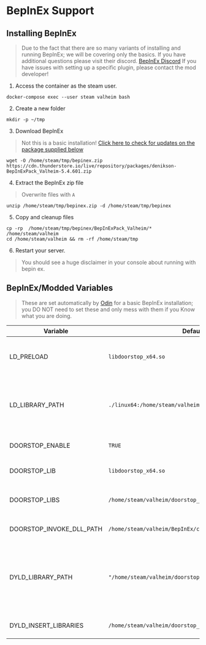 # BepInEx Support

## Installing BepInEx

> Due to the fact that there are so many variants of installing and running BepInEx; we will be covering only the basics.
> If you have additional questions please visit their discord. [BepInEx Discord](https://discord.gg/aZszQ9YB)
> If you have issues with setting up a specific plugin, please contact the mod developer!

1. Access the container as the steam user.

  ```shell
  docker-compose exec --user steam valheim bash
  ```

2. Create a new folder

  ```shell
  mkdir -p ~/tmp
  ```

3. Download BepInEx

  > Not this is a basic installation! [Click here to check for updates on the package supplied below](https://valheim.thunderstore.io/package/denikson/BepInExPack_Valheim/)

  ```shell
  wget -O /home/steam/tmp/bepinex.zip https://cdn.thunderstore.io/live/repository/packages/denikson-BepInExPack_Valheim-5.4.601.zip
  ```

4. Extract the BepInEx zip file

  > Overwrite files with `A`

  ```shell
  unzip /home/steam/tmp/bepinex.zip -d /home/steam/tmp/bepinex
  
  ```

5. Copy and cleanup files

  ```shell
  cp -rp  /home/steam/tmp/bepinex/BepInExPack_Valheim/* /home/steam/valheim
  cd /home/steam/valheim && rm -rf /home/steam/tmp
  ```

6. Restart your server.

> You should see a huge disclaimer in your console about running with bepin ex. 

## BepInEx/Modded Variables

> These are set automatically by [Odin] for a basic BepInEx installation;
> you DO NOT need to set these and only mess with them if you Know what you are doing.

| Variable                 | Default                                                  | Required | Description |
|--------------------------|----------------------------------------------------------|----------|-------------|
| LD_PRELOAD               | `libdoorstop_x64.so`                                     | TRUE     | Sets which library to preload on Valheim start. |
| LD_LIBRARY_PATH          | `./linux64:/home/steam/valheim/doorstop_libs`            | TRUE     | Sets which library paths it should look in for preload libs. | 
| DOORSTOP_ENABLE          | `TRUE`                                                   | TRUE     | Enables Doorstop or not. |
| DOORSTOP_LIB             | `libdoorstop_x64.so`                                     | TRUE     | Which doorstop lib to load | 
| DOORSTOP_LIBS            | `/home/steam/valheim/doorstop_libs`                      | TRUE     | Where to look for doorstop libs. | 
| DOORSTOP_INVOKE_DLL_PATH | `/home/steam/valheim/BepInEx/core/BepInEx.Preloader.dll` | TRUE     | BepInEx preload dll to load. |
| DYLD_LIBRARY_PATH        | `"/home/steam/valheim/doorstop_libs"`                    | TRUE     | Sets the library paths. NOTE: This variable is weird and MUST have quotes around it! |
| DYLD_INSERT_LIBRARIES    | `/home/steam/valheim/doorstop_libs/libdoorstop_x64.so`   | TRUE     | Sets which library to load. |


[Odin]: ./odin.md

